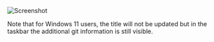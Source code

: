 ![Screenshot](RepoZ-ReadMe-Explorer.png)

Note that for Windows 11 users, the title will not be updated but in the taskbar the additional git information is still visible.